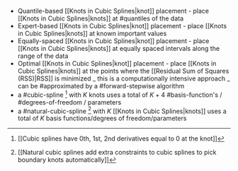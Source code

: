 - Quantile-based [[Knots in Cubic Splines|knot]] placement - place [[Knots in Cubic Splines|knots]] at #quantiles of the data
- Expert-based [[Knots in Cubic Splines|knot]] placement - place [[Knots in Cubic Splines|knots]] at known important values
- Equally-spaced [[Knots in Cubic Splines|knot]] placement - place [[Knots in Cubic Splines|knots]] at  equally spaced intervals along the range of the data
- Optimal [[Knots in Cubic Splines|knot]] placement - place [[Knots in Cubic Splines|knots]] at the points where the [[Residual Sum of Squares (RSS)|RSS]] is minimized
    _ this is a computationally intensive approach
    _ can be #approximated by a #forward-stepwise algorithm
- a #cubic-spline [^1] with $K$ knots uses a total of $K+4$ #basis-function's / #degrees-of-freedom / parameters
- a #natural-cubic-spline [^2] with $K$ [[Knots in Cubic Splines|knots]] uses a total of $K$ basis functions/degrees of freedom/parameters

[^1]: [[Cubic splines have 0th, 1st, 2nd derivatives equal to 0 at the knot]]
[^2]: [[Natural cubic splines add extra constraints to cubic splines to pick boundary knots automatically]]